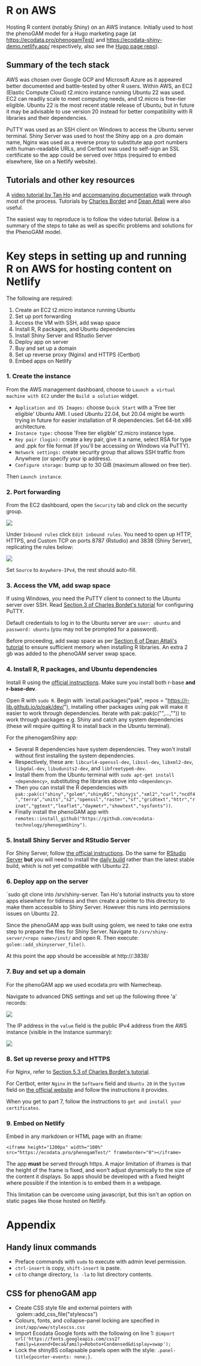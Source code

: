 # R on AWS
Hosting R content (notably Shiny) on an AWS instance. Initially used to host the phenoGAM model for a Hugo marketing page (at https://ecodata.pro/phenogamTest/ and https://ecodata-shiny-demo.netlify.app/ respectively, also see the [Hugo page repo](https://github.com/ecodata-technology/see_three_POs/tree/main/Websites/Shiny%20Demo)).

## Summary of the tech stack
AWS was chosen over Google GCP and Microsoft Azure as it appeared better documented and battle-tested by other R users. Within AWS, an EC2 (Elastic Compute Cloud) t2.micro instance running Ubuntu 22 was used. EC2 can readily scale to meet computing needs, and t2.micro is free-tier eligible. Ubuntu 22 is the most recent stable release of Ubuntu, but in future it may be advisable to use version 20 instead for better compatibility with R libraries and their dependencies.

PuTTY was used as an SSH client on Windows to access the Ubuntu server terminal. Shiny Server was used to host the Shiny app on a .pro domain name, Nginx was used as a reverse proxy to substitute app port numbers with human-readable URLs, and Certbot was used to self-sign an SSL certificate so the app could be served over https (required to embed elsewhere, like on a Netlify website).

## Tutorials and other key resources
A [video tutorial by Tan Ho](https://www.youtube.com/watch?v=JL4T0qfqY7k) and [accompanying documentation](https://github.com/tanho63/tantorials/tree/main/20211011_shinyserver) walk through most of the process. Tutorials by [Charles Bordet](https://www.charlesbordet.com/en/guide-shiny-aws/) and [Dean Attali](https://deanattali.com/2015/05/09/setup-rstudio-shiny-server-digital-ocean/) were also useful.

The easiest way to reproduce is to follow the video tutorial. Below is a summary of the steps to take as well as specific problems and solutions for the PhenoGAM model.

# Key steps in setting up and running R on AWS for hosting content on Netlify

The following are required:
1. Create an EC2 t2.micro instance running Ubuntu
2. Set up port forwarding
3. Access the VM with SSH, add swap space
4. Install R, R packages, and Ubuntu dependencies
5. Install Shiny Server and RStudio Server
6. Deploy app on server
7. Buy and set up a domain
8. Set up reverse proxy (Nginx) and HTTPS (Certbot)
9. Embed apps on Netlify

### 1. Create the instance

From the AWS management dashboard, choose to `Launch a virtual machine with EC2` under the `Build a solution` widget.

- `Application and OS Images:` choose `Quick Start` with a 'Free tier eligible' Ubuntu AMI. I used Ubuntu 22.04, but 20.04 might be worth trying in future for easier installation of R dependencies. Set 64-bit x86 architecture.
- `Instance type:` choose 'Free tier eligible' t2.micro instance type.
- `Key pair (login):` create a key pair, give it a name, select RSA for type and .ppk for file format (if you'll be accessing on Windows via PuTTY).
- `Network settings:` create security group that allows SSH traffic from Anywhere (or specify your ip address).
- `Configure storage:` bump up to 30 GiB (maximum allowed on free tier).

Then `Launch instance`.

### 2. Port forwarding

From the EC2 dashboard, open the `Security` tab and click on the security group.

![](./assets/ports1.png)

Under `Inbound rules` click `Edit inbound rules`. You need to open up HTTP, HTTPS, and Custom TCP on ports 8787 (Rstudio) and 3838 (Shiny Server), replicating the rules below:

![](./assets/ports2.png)

Set `Source` to `Anywhere-IPv4`, the rest should auto-fill.

### 3. Access the VM, add swap space

If using Windows, you need the PuTTY client to connect to the Ubuntu server over SSH. Read [Section 3 of Charles Bordet's tutorial](https://www.charlesbordet.com/en/guide-shiny-aws/#how-to-access-your-new-server) for configuring PuTTY.

Default credentials to log in to the Ubuntu server are `user: ubuntu` and `password: ubuntu` (you may not be prompted for a password).

Before proceeding, add swap space as per [Section 6 of Dean Attali's tutorial](https://deanattali.com/2015/05/09/setup-rstudio-shiny-server-digital-ocean/#install-r) to ensure sufficient memory when installing R libraries. An extra 2 gb was added to the phenoGAM server swap space.

### 4. Install R, R packages, and Ubuntu dependencies

Install R using the [official instructions](https://cran.rstudio.com/bin/linux/ubuntu/). Make sure you install both r-base **and r-base-dev**.

Open R with `sudo R`. Begin with `install.packages("pak", repos = "https://r-lib.github.io/p/pak/dev/"), installing other packages using pak will make it easier to work through dependencies. Iterate with pak::pak(c("<package1>",...,"<package n>")) to work through packages e.g. Shiny and catch any system dependencies (these will require quitting R to install back in the Ubuntu terminal).

For the phenogamShiny app:
- Several R dependencies have system dependencies. They won't install without first installing the system dependencies.
- Respectively, these are: `libcurl4-openssl-dev`, `libssl-dev`, `libxml2-dev`, `libgdal-dev`, `libudunits2-dev`, and `libfreetype6-dev`.
- Install them from the Ubuntu terminal with `sudo apt-get install <dependency>`, substituting the libraries above into `<dependency>`.
- Then you can install the R dependencies with `pak::pak(c("shiny","golem","shinyBS","shinyjs","xml2","curl","ncdf4","terra","units","s2","openssl","raster","sf","gridtext","httr","rinat","ggtext","leaflet","daymetr","showtext","sysfonts"))`.
- Finally install the phenoGAM app with `remotes::install_github("https://github.com/ecodata-technology/phenogamShiny")`.

### 5. Install Shiny Server and RStudio Server

For Shiny Server, follow [the official instructions](https://www.rstudio.com/products/shiny/download-server/ubuntu/). Do the same for [RStudio Server](https://www.rstudio.com/products/rstudio/download-server/debian-ubuntu/) **but** you will need to install the [daily build](https://dailies.rstudio.com/rstudio/cherry-blossom/server/jammy-amd64/) rather than the latest stable build, which is not yet compatible with Ubuntu 22.

### 6. Deploy app on the server

`sudo git clone <repo URL> into /srv/shiny-server. Tan Ho's tutorial instructs you to store apps elsewhere for tidiness and then create a pointer to this directory to make them accessible to Shiny Server. However this runs into permissions issues on Ubuntu 22.

Since the phenoGAM app was built using golem, we need to take one extra step to prepare the files for Shiny Server. Navigate to `/srv/shiny-server/<repo name>/inst/` and open R. Then execute: `golem::add_shinyserver_file()`.

At this point the app should be accessible at http://<instance public IPv4 address>:3838/<app repo name>

### 7. Buy and set up a domain

For the phenoGAM app we used ecodata.pro with Namecheap.

Navigate to advanced DNS settings and set up the following three 'a' records:

![](./assets/dns1.png)

The IP address in the `value` field is the public IPv4 address from the AWS instance (visible in the Instance summary):

![](./assets/dns2.png)

### 8. Set up reverse proxy and HTTPS

For Nginx, refer to [Section 5.3 of Charles Bordet's tutorial](https://www.charlesbordet.com/en/guide-shiny-aws/#3-set-up-a-reverse-proxy-with-nginx).

For Certbot, enter `Nginx` in the `Software` field and `Ubuntu 20` in the `System` field on [the official website](https://certbot.eff.org/) and follow the instructions it provides.

When you get to part 7, follow the instructions to `get and install your certificates`.

### 9. Embed on Netlify

Embed in any markdown or HTML page with an iframe:

`<iframe height="1200px" width="100%" src="https://ecodata.pro/phenogamTest/" frameborder="0"></iframe>`

The app **must** be served through https. A major limitation of iframes is that the height of the frame is fixed, and won't adjust dynamically to the size of the content it displays. So apps should be developed with a fixed height where possible if the intention is to embed them in a webpage.

This limitation can be overcome using javascript, but this isn't an option on static pages like those hosted on Netlify.

# Appendix

## Handy linux commands

- Preface commands with `sudo` to execute with admin level permission.
- `ctrl-insert` is copy, `shift-insert` is paste.
- `cd` to change directory, `ls -la` to list directory contents.

## CSS for phenoGAM app

- Create CSS style file and external pointers with `golem::add_css_file("stylescss")
- Colours, fonts, and collapse-panel locking are specified in `inst/app/www/stylescss.css`
- Import Ecodata Google fonts with the following on line 1: `@import url('https://fonts.googleapis.com/css2?family=Lexend+Deca&family=Roboto+Condensed&display=swap');`
- Lock the shinyBS collapsable panels open with the style: `.panel-title{pointer-events: none;}`.
